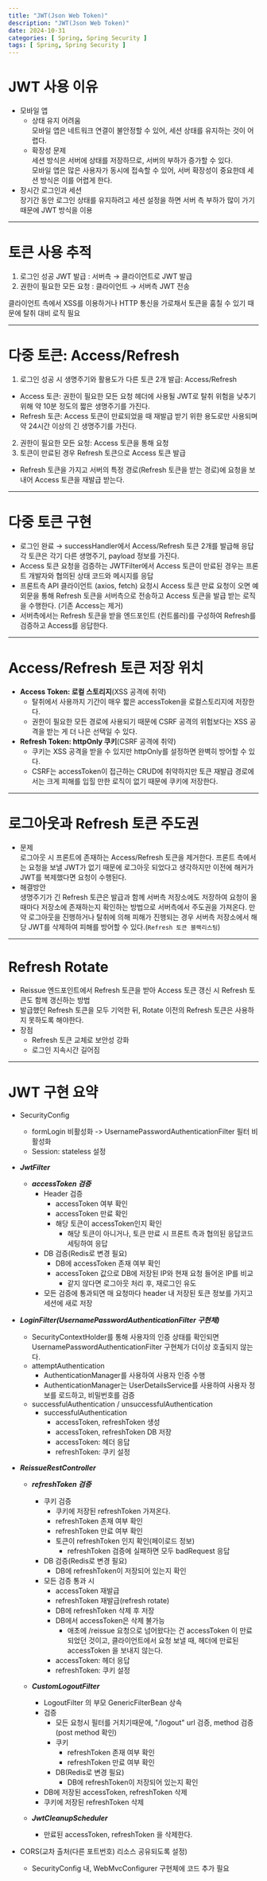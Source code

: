 ```yaml
---
title: "JWT(Json Web Token)"
description: "JWT(Json Web Token)"
date: 2024-10-31
categories: [ Spring, Spring Security ]
tags: [ Spring, Spring Security ]
---
```


# JWT 사용 이유

- 모바일 앱  
  - 상태 유지 어려움  
    모바일 앱은 네트워크 연결이 불안정할 수 있어, 세션 상태를 유지하는 것이 어렵다.  
  - 확장성 문제  
    세션 방식은 서버에 상태를 저장하므로, 서버의 부하가 증가할 수 있다.  
    모바일 앱은 많은 사용자가 동시에 접속할 수 있어, 서버 확장성이 중요한데 세션 방식은 이를 어렵게 한다.  
- 장시간 로그인과 세션  
  장기간 동안 로그인 상태를 유지하려고 세션 설정을 하면 서버 측 부하가 많이 가기 때문에 JWT 방식을 이용  

<hr>

# 토큰 사용 추적

1. 로그인 성공 JWT 발급 : 서버측 → 클라이언트로 JWT 발급
2. 권한이 필요한 모든 요청 : 클라이언트 → 서버측 JWT 전송  
  
클라이언트 측에서 XSS를 이용하거나 HTTP 통신을 가로채서 토큰을 훔칠 수 있기 때문에 탈취 대비 로직 필요

<hr>

# 다중 토큰: Access/Refresh

1. 로그인 성공 시 생명주기와 활용도가 다른 토큰 2개 발급: Access/Refresh
  - Access 토큰: 권한이 필요한 모든 요청 헤더에 사용될 JWT로 탈취 위험을 낮추기 위해 약 10분 정도의 짧은 생명주기를 가진다.
  - Refresh 토큰: Access 토큰이 만료되었을 때 재발급 받기 위한 용도로만 사용되며 약 24시간 이상의 긴 생명주기를 가진다.
2. 권한이 필요한 모든 요청: Access 토큰을 통해 요청
3. 토큰이 만료된 경우 Refresh 토큰으로 Access 토큰 발급  
  - Refresh 토큰을 가지고 서버의 특정 경로(Refresh 토큰을 받는 경로)에 요청을 보내어 Access 토큰을 재발급 받는다.

<hr>

# 다중 토큰 구현 

- 로그인 완료 → successHandler에서 Access/Refresh 토큰 2개를 발급해 응답  
  각 토큰은 각기 다른 생명주기, payload 정보를 가진다.  
- Access 토큰 요청을 검증하는 JWTFilter에서 Access 토큰이 만료된 경우는 프론트 개발자와 협의된 상태 코드와 메시지를 응답
- 프론트측 API 클라이언트 (axios, fetch) 요청시 Access 토큰 만료 요청이 오면 예외문을 통해 Refresh 토큰을 서버측으로 전송하고 Access 토큰을 발급 받는 로직을 수행한다. (기존 Access는 제거)
- 서버측에서는 Refresh 토큰을 받을 엔드포인트 (컨트롤러)를 구성하여 Refresh를 검증하고 Access를 응답한다.

<hr>

# Access/Refresh 토큰 저장 위치

- **Access Token: 로컬 스토리지**(XSS 공격에 취약)
  - 탈취에서 사용까지 기간이 매우 짧은 accessToken을 로컬스토리지에 저장한다. 
  - 권한이 필요한 모든 경로에 사용되기 때문에 CSRF 공격의 위험보다는 XSS 공격을 받는 게 더 나은 선택일 수 있다. 
- **Refresh Token: httpOnly 쿠키**(CSRF 공격에 취약)
  - 쿠키는 XSS 공격을 받을 수 있지만 httpOnly를 설정하면 완벽히 방어할 수 있다. 
  - CSRF는 accessToken이 접근하는 CRUD에 취약하지만 토큰 재발급 경로에서는 크게 피해를 입힐 만한 로직이 없기 때문에 쿠키에 저장한다.  

<hr>

# 로그아웃과 Refresh 토큰 주도권

- 문제  
  로그아웃 시 프론트에 존재하는 Access/Refresh 토큰을 제거한다. 프론트 측에서는 요청을 보낼 JWT가 없기 때문에 로그아웃 되었다고 생각하지만 이전에 해커가 JWT를 복제했다면 요청이 수행된다.  
- 해결방안  
  생명주기가 긴 Refresh 토큰은 발급과 함께 서버측 저장소에도 저장하여 요청이 올때마다 저장소에 존재하는지 확인하는 방법으로 서버측에서 주도권을 가져온다. 
  만약 로그아웃을 진행하거나 탈취에 의해 피해가 진행되는 경우 서버측 저장소에서 해당 JWT를 삭제하여 피해를 방어할 수 있다.(`Refresh 토큰 블랙리스팅`)  

<hr>

# Refresh Rotate

- Reissue 엔드포인트에서 Refresh 토큰을 받아 Access 토큰 갱신 시 Refresh 토큰도 함께 갱신하는 방법
- 발급했던 Refresh 토큰을 모두 기억한 뒤, Rotate 이전의 Refresh 토큰은 사용하지 못하도록 해야한다.
- 장점
  - Refresh 토큰 교체로 보안성 강화
  - 로그인 지속시간 길어짐

<hr>

# JWT 구현 요약

- SecurityConfig  
  - formLogin 비활성화 -> UsernamePasswordAuthenticationFilter 필터 비활성화  
  - Session: stateless 설정  
  
- ***JwtFilter***
  - ***accessToken 검증***
    - Header 검증
      - accessToken 여부 확인
      - accessToken 만료 확인
      - 해당 토큰이 accessToken인지 확인  
        - 해당 토큰이 아니거나, 토큰 만료 시 프론트 측과 협의된 응답코드 세팅하여 응답
    - DB 검증(Redis로 변경 필요)
      - DB에 accessToken 존재 여부 확인
      - accessToken 값으로 DB에 저장된 IP와 현재 요청 들어온 IP를 비교
        - 같지 않다면 로그아웃 처리 후, 재로그인 유도
    - 모든 검증에 통과되면 매 요청마다 header 내 저장된 토큰 정보를 가지고 세션에 새로 저장
  
- ***LoginFilter(UsernamePasswordAuthenticationFilter 구현체)***
  - SecurityContextHolder를 통해 사용자의 인증 상태를 확인되면 UsernamePasswordAuthenticationFilter 구현체가 더이상 호출되지 않는다.
  - attemptAuthentication
    - AuthenticationManager를 사용하여 사용자 인증 수행
    - AuthenticationManager는 UserDetailsService를 사용하여 사용자 정보를 로드하고, 비밀번호를 검증
  - successfulAuthentication / unsuccessfulAuthentication
    - successfulAuthentication
      - accessToken, refreshToken 생성      
      - accessToken, refreshToken DB 저장
      - accessToken: 헤더 응답
      - refreshToken: 쿠키 설정
  
- ***ReissueRestController***
  - ***refreshToken 검증***
    - 쿠키 검증
      - 쿠키에 저장된 refreshToken 가져온다. 
      - refreshToken 존재 여부 확인
      - refreshToken 만료 여부 확인
      - 토큰이 refreshToken 인지 확인(페이로드 정보)  
        - refreshToken 검증에 실패하면 모두 badRequest 응답
    - DB 검증(Redis로 변경 필요)
      - DB에 refreshToken이 저장되어 있는지 확인
    - 모든 검증 통과 시  
      - accessToken 재발급  
      - refreshToken 재발급(refresh rotate)  
      - DB에 refreshToken 삭제 후 저장
      - DB에서 accessToken은 삭제 불가능
        - 애초에 /reissue 요청으로 넘어왔다는 건 accessToken 이 만료되었던 것이고, 클라이언트에서 요청 보낼 때, 헤더에 만료된 accessToken 을 보내지 않는다.
      - accessToken: 헤더 응답
      - refreshToken: 쿠키 설정 

  - ***CustomLogoutFilter***
    - LogoutFilter 의 부모 GenericFilterBean 상속
    - 검증
      - 모든 요청시 필터를 거치기때문에, "/logout" url 검증, method 검증(post method 확인) 
      - 쿠키
        - refreshToken 존재 여부 확인 
        - refreshToken 만료 여부 확인
      - DB(Redis로 변경 필요)
        - DB에 refreshToken이 저장되어 있는지 확인
    - DB에 저장된 accessToken, refreshToken 삭제
    - 쿠키에 저장된 refreshToken 삭제
  
  - ***JwtCleanupScheduler***
    - 만료된 accessToken, refreshToken 을 삭제한다.
  
- CORS(교차 출처(다른 포트번호) 리소스 공유되도록 설정)
  - SecurityConfig 내, WebMvcConfigurer 구현체에 코드 추가 필요

